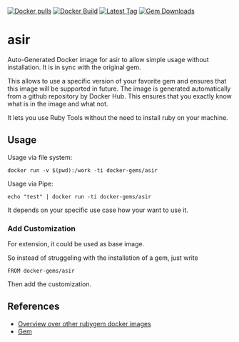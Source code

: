 [![Docker pulls](https://img.shields.io/docker/pulls/rubygem/asir.svg)](https://hub.docker.com/r/rubygem/asir/)
[![Docker Build](https://img.shields.io/docker/automated/rubygem/asir.svg)](https://hub.docker.com/r/rubygem/asir/)
[![Latest Tag](https://img.shields.io/github/tag/docker-rubygem/asir.svg)](https://hub.docker.com/r/rubygem/asir/)
[![Gem Downloads](https://img.shields.io/gem/dt/asir.svg)](https://rubygems.org/gems/asir/)
# asir

Auto-Generated Docker image for asir to allow simple usage without installation.
It is in sync with the original gem.

This allows to use a specific version of your favorite gem and ensures that this image will be supported in future.
The image is generated automatically from a github repository by Docker Hub.
This ensures that you exactly know what is in the image and what not.

It lets you use Ruby Tools without the need to install ruby on your machine.

## Usage

Usage via file system:

`docker run -v $(pwd):/work -ti docker-gems/asir`

Usage via Pipe:

`echo "test" | docker run -ti docker-gems/asir`

It depends on your specific use case how your want to use it.

### Add Customization

For extension, it could be used as base image.

So instead of struggeling with the installation of a gem, just write

`FROM docker-gems/asir`

Then add the customization.

## References

 - [Overview over other rubygem docker images](https://github.com/thinkbot/docker-rubygem)
 - [Gem](https://rubygems.org/gems/asir/)

